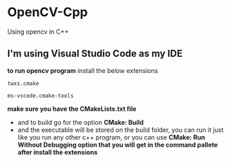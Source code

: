 # OpenCV-Cpp
Using opencv in C++

## I'm using Visual Studio Code as my IDE

__to run opencv program__
install the below extensions
```
twxs.cmake
```
```
ms-vscode.cmake-tools
```
**make sure you have the CMakeLists.txt file**
<img>
- and to build go for the option <b>CMake: Build</b><br>
- and the executable will be stored on the build folder, you can run it just like you run any other c++ program, or you can use <b>CMake: Run Without Debugging<b> option that you will get in the command pallete after install the extensions
